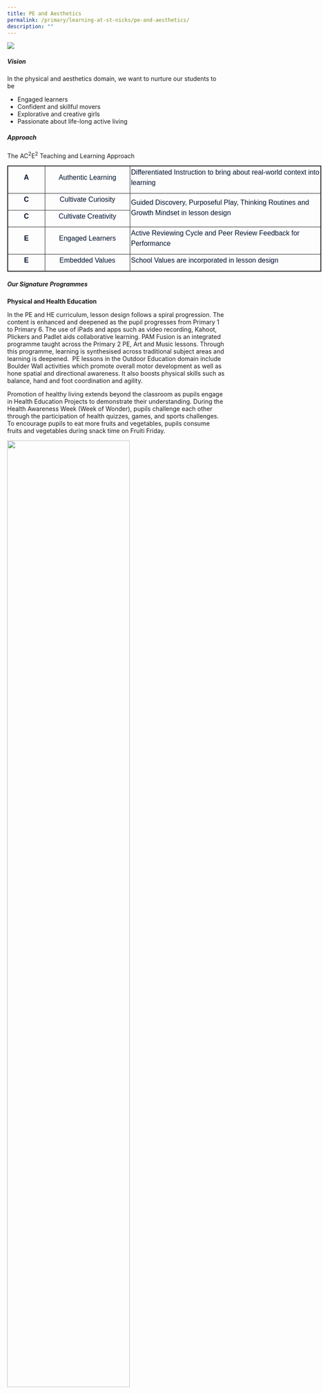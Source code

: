 ```yaml
---
title: PE and Aesthetics
permalink: /primary/learning-at-st-nicks/pe-and-aesthetics/
description: ""
---
```

![](/images/01%20Banner%20Photos/learning-at-stnicks.jpg)

##### **Vision**  

In the physical and aesthetics domain, we want to nurture our students to be  
*   Engaged learners
*   Confident and skillful movers
*   Explorative and creative girls
*   Passionate about life-long active living

##### **Approach**  

The AC<sup>2</sup>E<sup>2</sup> Teaching and Learning Approach

<table style="margin: 0px; outline: 0px; padding: 0px; border: 1px solid rgb(42, 42, 42); border-spacing: 1px; border-collapse: collapse; width: 727.5px;" width="0" class="iveo_table ives_tab_dark"><tbody style="margin: 0px; outline: 0px; padding: 0px;"><tr style="margin: 0px; outline: 0px; padding: 0px;"><td style="margin: 0px; outline: 0px; padding: 2px; text-align: center; border: 1px solid rgb(42, 42, 42);" width="84"><p style="margin: 0px 0px 10px; outline: 0px; padding: 0px; line-height: 24px; color: rgb(0, 18, 45); font-family: Mulish, sans-serif; font-size: 16px; text-align: center;"><b style="margin: 0px; outline: 0px; padding: 0px;"><span style="margin: 0px; outline: 0px; padding: 0px;" lang="EN-SG">A</span></b><span style="margin: 0px; outline: 0px; padding: 0px;"></span></p></td><td style="margin: 0px; outline: 0px; padding: 2px; text-align: center; border: 1px solid rgb(42, 42, 42);" width="198"><p style="margin: 0px 0px 10px; outline: 0px; padding: 0px; line-height: 24px; color: rgb(0, 18, 45); font-family: Mulish, sans-serif; font-size: 16px; text-align: center;"><span style="margin: 0px; outline: 0px; padding: 0px;" lang="EN-SG">Authentic Learning</span><span style="margin: 0px; outline: 0px; padding: 0px;"></span></p></td><td style="margin: 0px; outline: 0px; padding: 2px; text-align: center; border: 1px solid rgb(42, 42, 42); width: 453px;" width="302"><p style="margin: 0px 0px 10px; outline: 0px; padding: 0px; line-height: 24px; color: rgb(0, 18, 45); font-family: Mulish, sans-serif; font-size: 16px; text-align: left;"><span style="margin: 0px; outline: 0px; padding: 0px;" lang="EN-SG">Differentiated Instruction to bring about real-world context into learning</span><span style="margin: 0px; outline: 0px; padding: 0px;"></span></p></td></tr><tr style="margin: 0px; outline: 0px; padding: 0px;"><td style="margin: 0px; outline: 0px; padding: 2px; text-align: center; border: 1px solid rgb(42, 42, 42);" width="84"><p style="margin: 0px 0px 10px; outline: 0px; padding: 0px; line-height: 24px; color: rgb(0, 18, 45); font-family: Mulish, sans-serif; font-size: 16px; text-align: center;"><b style="margin: 0px; outline: 0px; padding: 0px;"><span style="margin: 0px; outline: 0px; padding: 0px;" lang="EN-SG">C</span></b><span style="margin: 0px; outline: 0px; padding: 0px;"></span></p></td><td style="margin: 0px; outline: 0px; padding: 2px; text-align: center; border: 1px solid rgb(42, 42, 42);" width="198"><p style="margin: 0px 0px 10px; outline: 0px; padding: 0px; line-height: 24px; color: rgb(0, 18, 45); font-family: Mulish, sans-serif; font-size: 16px; text-align: center;"><span style="margin: 0px; outline: 0px; padding: 0px;" lang="EN-SG">Cultivate Curiosity</span><span style="margin: 0px; outline: 0px; padding: 0px;"></span></p></td><td style="margin: 0px; outline: 0px; padding: 2px; text-align: center; border: 1px solid rgb(42, 42, 42);" rowspan="2" width="302"><p style="margin: 0px 0px 10px; outline: 0px; padding: 0px; line-height: 24px; color: rgb(0, 18, 45); font-family: Mulish, sans-serif; font-size: 16px; text-align: left;"><span style="margin: 0px; outline: 0px; padding: 0px;" lang="EN-SG">Guided Discovery, Purposeful Play, Thinking Routines and Growth Mindset in lesson design</span><span style="margin: 0px; outline: 0px; padding: 0px;"></span></p></td></tr><tr style="margin: 0px; outline: 0px; padding: 0px;"><td style="margin: 0px; outline: 0px; padding: 2px; text-align: center; border: 1px solid rgb(42, 42, 42);" width="84"><p style="margin: 0px 0px 10px; outline: 0px; padding: 0px; line-height: 24px; color: rgb(0, 18, 45); font-family: Mulish, sans-serif; font-size: 16px; text-align: center;"><b style="margin: 0px; outline: 0px; padding: 0px;"><span style="margin: 0px; outline: 0px; padding: 0px;" lang="EN-SG">C</span></b><span style="margin: 0px; outline: 0px; padding: 0px;"></span></p></td><td style="margin: 0px; outline: 0px; padding: 2px; text-align: center; border: 1px solid rgb(42, 42, 42);" width="198"><p style="margin: 0px 0px 10px; outline: 0px; padding: 0px; line-height: 24px; color: rgb(0, 18, 45); font-family: Mulish, sans-serif; font-size: 16px; text-align: center;"><span style="margin: 0px; outline: 0px; padding: 0px;" lang="EN-SG">Cultivate Creativity</span><span style="margin: 0px; outline: 0px; padding: 0px;"></span></p></td></tr><tr style="margin: 0px; outline: 0px; padding: 0px;"><td style="margin: 0px; outline: 0px; padding: 2px; text-align: center; border: 1px solid rgb(42, 42, 42);" width="84"><p style="margin: 0px 0px 10px; outline: 0px; padding: 0px; line-height: 24px; color: rgb(0, 18, 45); font-family: Mulish, sans-serif; font-size: 16px; text-align: center;"><b style="margin: 0px; outline: 0px; padding: 0px;"><span style="margin: 0px; outline: 0px; padding: 0px;" lang="EN-SG">E</span></b><span style="margin: 0px; outline: 0px; padding: 0px;"></span></p></td><td style="margin: 0px; outline: 0px; padding: 2px; text-align: center; border: 1px solid rgb(42, 42, 42);" width="198"><p style="margin: 0px 0px 10px; outline: 0px; padding: 0px; line-height: 24px; color: rgb(0, 18, 45); font-family: Mulish, sans-serif; font-size: 16px; text-align: center;"><span style="margin: 0px; outline: 0px; padding: 0px;" lang="EN-SG">Engaged Learners</span><span style="margin: 0px; outline: 0px; padding: 0px;"></span></p></td><td style="margin: 0px; outline: 0px; padding: 2px; text-align: center; border: 1px solid rgb(42, 42, 42);" width="302"><p style="margin: 0px 0px 10px; outline: 0px; padding: 0px; line-height: 24px; color: rgb(0, 18, 45); font-family: Mulish, sans-serif; font-size: 16px; text-align: left;"><span style="margin: 0px; outline: 0px; padding: 0px;" lang="EN-SG">Active Reviewing Cycle and Peer Review Feedback for Performance</span><span style="margin: 0px; outline: 0px; padding: 0px;"></span></p></td></tr><tr style="margin: 0px; outline: 0px; padding: 0px;"><td style="margin: 0px; outline: 0px; padding: 2px; text-align: center; border: 1px solid rgb(42, 42, 42);" width="84"><p style="margin: 0px 0px 10px; outline: 0px; padding: 0px; line-height: 24px; color: rgb(0, 18, 45); font-family: Mulish, sans-serif; font-size: 16px; text-align: center;"><b style="margin: 0px; outline: 0px; padding: 0px;"><span style="margin: 0px; outline: 0px; padding: 0px;" lang="EN-SG">E</span></b><span style="margin: 0px; outline: 0px; padding: 0px;"></span></p></td><td style="margin: 0px; outline: 0px; padding: 2px; text-align: center; border: 1px solid rgb(42, 42, 42);" width="198"><p style="margin: 0px 0px 10px; outline: 0px; padding: 0px; line-height: 24px; color: rgb(0, 18, 45); font-family: Mulish, sans-serif; font-size: 16px; text-align: center;"><span style="margin: 0px; outline: 0px; padding: 0px;" lang="EN-SG">Embedded Values</span><span style="margin: 0px; outline: 0px; padding: 0px;"></span></p></td><td style="margin: 0px; outline: 0px; padding: 2px; text-align: center; border: 1px solid rgb(42, 42, 42);" width="302"><p style="margin: 0px 0px 10px; outline: 0px; padding: 0px; line-height: 24px; color: rgb(0, 18, 45); font-family: Mulish, sans-serif; font-size: 16px; text-align: left;"><span style="margin: 0px; outline: 0px; padding: 0px;" lang="EN-SG">School Values are incorporated in lesson design</span><span style="margin: 0px; outline: 0px; padding: 0px;"></span></p></td></tr></tbody></table>

##### **Our Signature Programmes**

**Physical and Health Education**

In the PE and HE curriculum, lesson design follows a spiral progression. The content is enhanced and deepened as the pupil progresses from Primary 1 to Primary 6. The use of iPads and apps such as video recording, Kahoot, Plickers and Padlet aids collaborative learning. PAM Fusion is an integrated programme taught across the Primary 2 PE, Art and Music lessons. Through this programme, learning is synthesised across traditional subject areas and learning is deepened.&nbsp;&nbsp;PE lessons in the Outdoor Education domain include Boulder Wall activities which promote overall motor development as well as hone spatial and directional awareness. It also boosts physical skills such as balance, hand and foot coordination and agility.&nbsp;

Promotion of healthy living extends beyond the classroom as pupils engage in Health Education Projects to demonstrate their understanding. During the Health Awareness Week (Week of Wonder), pupils challenge each other through the participation of health quizzes, games, and sports challenges. To encourage pupils to eat more fruits and vegetables, pupils consume fruits and vegetables during snack time on Fruiti Friday.

<img src="/images/02%20Learning%20@%20St%20Nicks/05%20PE%20and%20Aesthetics/Picture%201.jpg" style= "width: 75%" align = "center"><br><img src="/images/02%20Learning%20@%20St%20Nicks/05%20PE%20and%20Aesthetics/Picture%202.jpg" style= "width: 75%" align = "center"><br>
<img src="/images/02%20Learning%20@%20St%20Nicks/05%20PE%20and%20Aesthetics/Picture%203.jpg" style= "width: 50%" align = "center"><br>


**Aesthetics**

Creativity and self-expression through different creative art forms are introduced to pupils. This enables them to express themselves confidently and make meaningful connections with different culture and the world around us.&nbsp;

<u>Primary 1 and 2</u>

Pupils learn more about the Chinese culture through playing the Guzheng. Modular Aesthetics modules such as Needlework and Floral Arrangement are also introduced to provide pupils with opportunities to engage in a wider variety of activities.&nbsp;

<u>Primary 3 and 4</u>

Pupils learn Chinese Calligraphy, Chinese Painting and Bian Gu;

<u>Primary 5 and 6</u>

Pupils learn Ceramics, Digital Art and Seal Carving. Passion Pursuit is a talent exploration programme that encourages all pupils to pick up a new skill that caters to their interest.&nbsp;

To extend the pupils’ experiences, Artsation Week (Week of Wonder) encourages pupils to participate in new activities and engage in performances in class and during recess.

<img src="/images/02%20Learning%20@%20St%20Nicks/05%20PE%20and%20Aesthetics/Picture%204.jpg" style= "width: 75%" align = "center"><br>
<img src="/images/02%20Learning%20@%20St%20Nicks/05%20PE%20and%20Aesthetics/Picture%205.jpg" style= "width: 75%" align = "center"><br>
<img src="/images/02%20Learning%20@%20St%20Nicks/05%20PE%20and%20Aesthetics/Picture%206.jpg" style= "width: 75%" align = "center"><br>
<img src="/images/02%20Learning%20@%20St%20Nicks/05%20PE%20and%20Aesthetics/Picture%207.jpg" style= "width: 75%" align = "center"><br>


**Enrichment Curriculum**  

Outdoor school programmes such as the P5 Adventure Camp and CCA Camp build resilience and character through problem-solving and team bonding activities. The Cohort Games Day from Primary 1 to 6 provide pupils with opportunities to display leadership, teamwork, and communication skills through purposeful play. As the pupils interact and face new challenges, team spirit, and team bonding are also forged.

In addition to annual programmes, the department organises several school-wide events. The Sports Carnival is a full-school sports event where the Primary 1 to Secondary 4 students represent their House colours in both track and field events. It is a day to commemorate the history of the house colours and create the awareness of sporting excellence, friendship, and respect. The St Nicks Fiesta is a fun-filled carnival organised every 3 years to bring the St Nicks community together through food and games. Jubilate is a biennial concert that displays the showmanship of the performing arts groups.  

<img src="/images/02%20Learning%20@%20St%20Nicks/05%20PE%20and%20Aesthetics/Picture%208.jpg" style= "width: 90%" align = "center"><br>
<img src="/images/02%20Learning%20@%20St%20Nicks/05%20PE%20and%20Aesthetics/Picture%209.jpg" style= "width: 50%" align = "center">